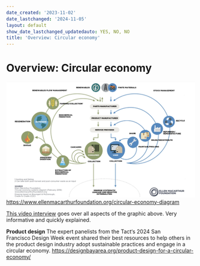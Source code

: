 ```yaml
---
date_created: '2023-11-02'
date_lastchanged: '2024-11-05'
layout: default
show_date_lastchanged_updatedauto: YES, NO, NO
title: 'Overview: Circular economy'
---
```


# Overview: Circular economy

![](media/cleanshot_2023-11-01-at-18-28-34@2x.png)
https://www.ellenmacarthurfoundation.org/circular-economy-diagram

[This video interview](https://www.youtube.com/watch?v=NBEvJwTxs4w&t=21s) goes over all aspects of the graphic above. Very informative and quickly explained.

**Product design**
The expert panelists from the Tact‘s 2024 San Francisco Design Week event shared their best resources to help others in the product design industry adopt sustainable practices and engage in a circular economy.
https://designbayarea.org/product-design-for-a-circular-economy/


